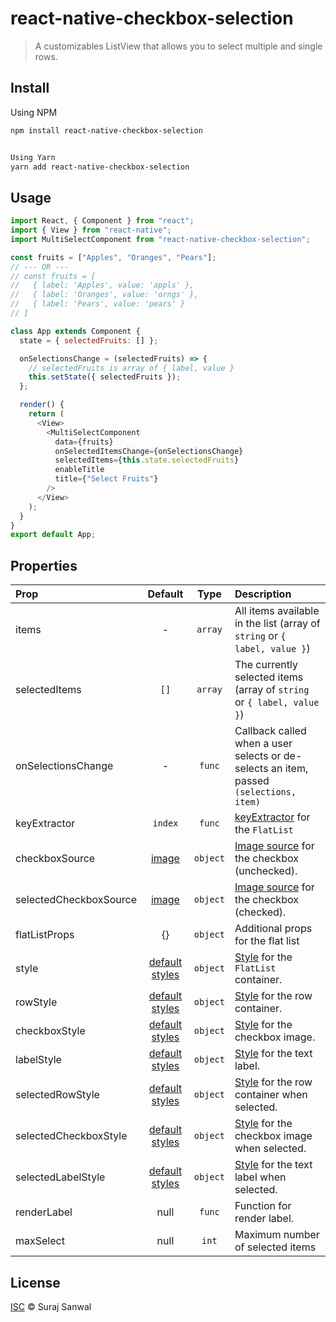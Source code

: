 # react-native-checkbox-selection

> A customizables ListView that allows you to select multiple and single rows.

## Install

Using NPM

```sh
npm install react-native-checkbox-selection
```

```sh

Using Yarn
yarn add react-native-checkbox-selection
```

## Usage

```js
import React, { Component } from "react";
import { View } from "react-native";
import MultiSelectComponent from "react-native-checkbox-selection";

const fruits = ["Apples", "Oranges", "Pears"];
// --- OR ---
// const fruits = [
//   { label: 'Apples', value: 'appls' },
//   { label: 'Oranges', value: 'orngs' },
//   { label: 'Pears', value: 'pears' }
// ]

class App extends Component {
  state = { selectedFruits: [] };

  onSelectionsChange = (selectedFruits) => {
    // selectedFruits is array of { label, value }
    this.setState({ selectedFruits });
  };

  render() {
    return (
      <View>
        <MultiSelectComponent
          data={fruits}
          onSelectedItemsChange={onSelectionsChange}
          selectedItems={this.state.selectedFruits}
          enableTitle
          title={"Select Fruits"}
        />
      </View>
    );
  }
}
export default App;
```

## Properties

| Prop                   |                    Default                     |   Type   | Description                                                                                                  |
| :--------------------- | :--------------------------------------------: | :------: | :----------------------------------------------------------------------------------------------------------- |
| items                  |                       -                        | `array`  | All items available in the list (array of `string` or `{ label, value }`)                                    |
| selectedItems          |                      `[]`                      | `array`  | The currently selected items (array of `string` or `{ label, value }`)                                       |
| onSelectionsChange     |                       -                        |  `func`  | Callback called when a user selects or de-selects an item, passed `(selections, item)`                       |
| keyExtractor           |                    `index`                     |  `func`  | [keyExtractor](https://facebook.github.io/react-native/docs/flatlist.html#keyextractor) for the `FlatList`   |
| checkboxSource         |       [image](images/icon-checkbox.png)        | `object` | [Image source](https://facebook.github.io/react-native/docs/image.html#source) for the checkbox (unchecked). |
| selectedCheckboxSource |   [image](images/icon-checkbox-checked.png)    | `object` | [Image source](https://facebook.github.io/react-native/docs/image.html#source) for the checkbox (checked).   |
| flatListProps          |                       {}                       | `object` | Additional props for the flat list                                                                           |
| style                  | [default styles](src/SelectMultiple.styles.js) | `object` | [Style](https://facebook.github.io/react-native/docs/scrollview.html#style) for the `FlatList` container.    |
| rowStyle               | [default styles](src/SelectMultiple.styles.js) | `object` | [Style](https://facebook.github.io/react-native/docs/view.html#style) for the row container.                 |
| checkboxStyle          | [default styles](src/SelectMultiple.styles.js) | `object` | [Style](https://facebook.github.io/react-native/docs/image.html#style) for the checkbox image.               |
| labelStyle             | [default styles](src/SelectMultiple.styles.js) | `object` | [Style](https://facebook.github.io/react-native/docs/text.html#style) for the text label.                    |
| selectedRowStyle       | [default styles](src/SelectMultiple.styles.js) | `object` | [Style](https://facebook.github.io/react-native/docs/view.html#style) for the row container when selected.   |
| selectedCheckboxStyle  | [default styles](src/SelectMultiple.styles.js) | `object` | [Style](https://facebook.github.io/react-native/docs/image.html#style) for the checkbox image when selected. |
| selectedLabelStyle     | [default styles](src/SelectMultiple.styles.js) | `object` | [Style](https://facebook.github.io/react-native/docs/text.html#style) for the text label when selected.      |
| renderLabel            |                      null                      |  `func`  | Function for render label.                                                                                   |
| maxSelect              |                      null                      |  `int`   | Maximum number of selected items                                                                             |

## License

[ISC](LICENSE) © Suraj Sanwal

